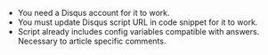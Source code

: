 * You need a Disqus account for it to work.
* You must update Disqus script URL in code snippet for it to work.
* Script already includes config variables compatible with answers. Necessary to article specific comments.
